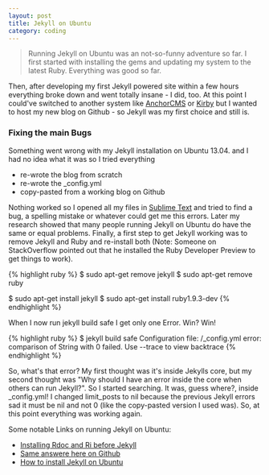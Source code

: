 ```yaml
---
layout: post
title: Jekyll on Ubuntu
category: coding
---
```


> Running Jekyll on Ubuntu was an not-so-funny adventure so far. I first started with installing the gems and updating my system to the latest Ruby. Everything was good so far.

Then, after developing my first Jekyll powered site within a few hours everything broke down and went totally insane - I did, too. At this point I could've switched to another system like [AnchorCMS](http://anchorcms.com) or [Kirby](http://getkirby.com) but I wanted to host my new blog on Github - so Jekyll was my first choice and still is.

### Fixing the main Bugs


Something went wrong with my Jekyll installation on Ubuntu 13.04. and I had no idea what it was so I tried everything

-   re-wrote the blog from scratch
-   re-wrote the \_config.yml
-   copy-pasted from a working blog on Github

Nothing worked so I opened all my files in [Sublime Text](http://sublimetext.com) and tried to find a bug, a spelling mistake or whatever could get me this errors.
Later my research showed that many people running Jekyll on Ubuntu do have the same or equal problems. Finally, a first step to get Jekyll working was to remove Jekyll and Ruby and re-install both (Note: Someone on StackOverflow pointed out that he installed the Ruby Developer Preview to get things to work).

{% highlight ruby %}
$ sudo apt-get remove jekyll
$ sudo apt-get remove ruby 

$ sudo apt-get install jekyll
$ sudo apt-get install ruby1.9.3-dev
{% endhighlight %}

When I now run jekyll build safe I get only one Error. Win? Win! 

{% highlight ruby %}
$ jekyll build safe
Configuration file: /_config.yml
error: comparison of String with 0 failed. Use --trace to view backtrace
{% endhighlight %}

So, what's that error? My first thought was it's inside Jekylls core, but my second thought was "Why should I have an error inside the core when others can run Jekyll?". So I started searching. It was, guess where?, inside \_config.yml!
I changed limit_posts to nil because the previous Jekyll errors sad it must be nil and not 0 (like the copy-pasted version I used was). So, at this point everything was working again.

Some notable Links on running Jekyll on Ubuntu:

-   [Installing Rdoc and Ri before Jekyll](http://askubuntu.com/questions/259823/installing-jekyll-with-gem/302443#302443)
-   [Same answere here on Github](https://github.com/mojombo/jekyll/issues/762#issuecomment-17779206)
-   [How to install Jekyll on Ubuntu](http://askubuntu.com/questions/305884/how-to-install-jekyll) 